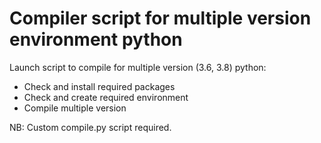# Compiler script for multiple version environment python 

Launch script to compile for multiple version (3.6, 3.8) python:

* Check and install required packages
* Check and create required environment
* Compile multiple version

NB: Custom compile.py script required.
